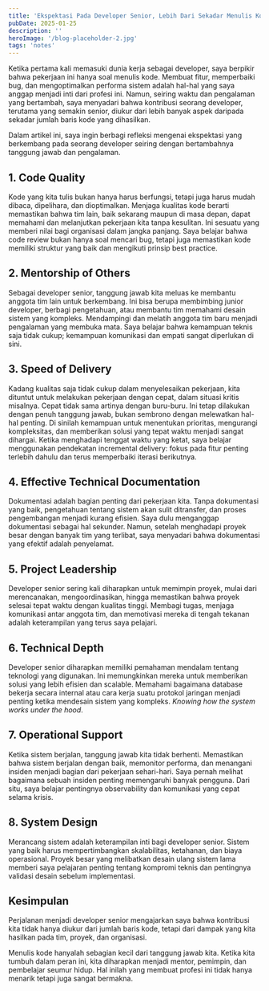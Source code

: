 ```yaml
---
title: 'Ekspektasi Pada Developer Senior, Lebih Dari Sekadar Menulis Kode'
pubDate: 2025-01-25
description: ''
heroImage: '/blog-placeholder-2.jpg'
tags: 'notes'
---
```


Ketika pertama kali memasuki dunia kerja sebagai developer, saya berpikir bahwa pekerjaan ini hanya soal menulis kode. Membuat fitur, memperbaiki bug, dan mengoptimalkan performa sistem adalah hal-hal yang saya anggap menjadi inti dari profesi ini. Namun, seiring waktu dan pengalaman yang bertambah, saya menyadari bahwa kontribusi seorang developer, terutama yang semakin senior, diukur dari lebih banyak aspek daripada sekadar jumlah baris kode yang dihasilkan.

Dalam artikel ini, saya ingin berbagi refleksi mengenai ekspektasi yang berkembang pada seorang developer seiring dengan bertambahnya tanggung jawab dan pengalaman.

## 1. Code Quality

Kode yang kita tulis bukan hanya harus berfungsi, tetapi juga harus mudah dibaca, dipelihara, dan dioptimalkan. Menjaga kualitas kode berarti memastikan bahwa tim lain, baik sekarang maupun di masa depan, dapat memahami dan melanjutkan pekerjaan kita tanpa kesulitan. Ini sesuatu yang memberi nilai bagi organisasi dalam jangka panjang. Saya belajar bahwa code review bukan hanya soal mencari bug, tetapi juga memastikan kode memiliki struktur yang baik dan mengikuti prinsip best practice.

## 2. Mentorship of Others

Sebagai developer senior, tanggung jawab kita meluas ke membantu anggota tim lain untuk berkembang. Ini bisa berupa membimbing junior developer, berbagi pengetahuan, atau membantu tim memahami desain sistem yang kompleks. Mendampingi dan melatih anggota tim baru menjadi pengalaman yang membuka mata. Saya belajar bahwa kemampuan teknis saja tidak cukup; kemampuan komunikasi dan empati sangat diperlukan di sini.

## 3. Speed of Delivery

Kadang kualitas saja tidak cukup dalam menyelesaikan pekerjaan, kita dituntut untuk melakukan pekerjaan dengan cepat, dalam situasi kritis misalnya. Cepat tidak sama artinya dengan buru-buru. Ini tetap dilakukan dengan penuh tanggung jawab, bukan sembrono dengan melewatkan hal-hal penting. Di sinilah kemampuan untuk menentukan prioritas, mengurangi kompleksitas, dan memberikan solusi yang tepat waktu menjadi sangat dihargai. Ketika menghadapi tenggat waktu yang ketat, saya belajar menggunakan pendekatan incremental delivery: fokus pada fitur penting terlebih dahulu dan terus memperbaiki iterasi berikutnya.

## 4. Effective Technical Documentation

Dokumentasi adalah bagian penting dari pekerjaan kita. Tanpa dokumentasi yang baik, pengetahuan tentang sistem akan sulit ditransfer, dan proses pengembangan menjadi kurang efisien. Saya dulu menganggap dokumentasi sebagai hal sekunder. Namun, setelah menghadapi proyek besar dengan banyak tim yang terlibat, saya menyadari bahwa dokumentasi yang efektif adalah penyelamat.

## 5. Project Leadership

Developer senior sering kali diharapkan untuk memimpin proyek, mulai dari merencanakan, mengoordinasikan, hingga memastikan bahwa proyek selesai tepat waktu dengan kualitas tinggi. Membagi tugas, menjaga komunikasi antar anggota tim, dan memotivasi mereka di tengah tekanan adalah keterampilan yang terus saya pelajari.

## 6. Technical Depth

Developer senior diharapkan memiliki pemahaman mendalam tentang teknologi yang digunakan. Ini memungkinkan mereka untuk memberikan solusi yang lebih efisien dan scalable. Memahami bagaimana database bekerja secara internal atau cara kerja suatu protokol jaringan menjadi penting ketika mendesain sistem yang kompleks. _Knowing how the system works under the hood_.

## 7. Operational Support

Ketika sistem berjalan, tanggung jawab kita tidak berhenti. Memastikan bahwa sistem berjalan dengan baik, memonitor performa, dan menangani insiden menjadi bagian dari pekerjaan sehari-hari. Saya pernah melihat bagaimana sebuah insiden penting memengaruhi banyak pengguna. Dari situ, saya belajar pentingnya observability dan komunikasi yang cepat selama krisis.

## 8. System Design

Merancang sistem adalah keterampilan inti bagi developer senior. Sistem yang baik harus mempertimbangkan skalabilitas, ketahanan, dan biaya operasional. Proyek besar yang melibatkan desain ulang sistem lama memberi saya pelajaran penting tentang kompromi teknis dan pentingnya validasi desain sebelum implementasi.

## Kesimpulan

Perjalanan menjadi developer senior mengajarkan saya bahwa kontribusi kita tidak hanya diukur dari jumlah baris kode, tetapi dari dampak yang kita hasilkan pada tim, proyek, dan organisasi. 

Menulis kode hanyalah sebagian kecil dari tanggung jawab kita. Ketika kita tumbuh dalam peran ini, kita diharapkan menjadi mentor, pemimpin, dan pembelajar seumur hidup. Hal inilah yang membuat profesi ini tidak hanya menarik tetapi juga sangat bermakna.
